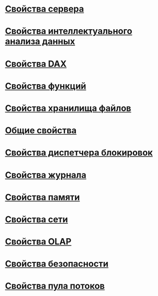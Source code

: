 # [Свойства сервера](server-properties-in-analysis-services.md)  
# [Свойства интеллектуального анализа данных](data-mining-properties.md)  
# [Свойства DAX](dax-properties.md)  
# [Свойства функций](feature-properties.md)  
# [Свойства хранилища файлов](filestore-properties.md)  
# [Общие свойства](general-properties.md)  
# [Свойства диспетчера блокировок](lock-manager-properties.md)  
# [Свойства журнала](log-properties.md)  
# [Свойства памяти](memory-properties.md)  
# [Свойства сети](network-properties.md)  
# [Свойства OLAP](olap-properties.md)  
# [Свойства безопасности](security-properties.md)  
# [Свойства пула потоков](thread-pool-properties.md)  
